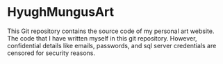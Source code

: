 # HyughMungusArt

This Git repository contains the source code of my personal art website. The code that I have written myself in this git repository. However, confidential details like emails, passwords, and sql server credentials are censored for security reasons. 

